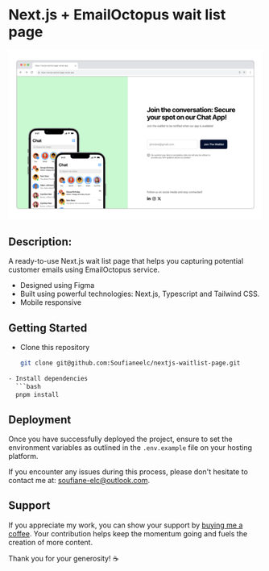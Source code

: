 # Next.js + EmailOctopus wait list page

![Page preview](./preview.png)

## Description:

A ready-to-use Next.js wait list page that helps you capturing potential customer emails using EmailOctopus service.

- Designed using Figma
- Built using powerful technologies: Next.js, Typescript and Tailwind CSS.
- Mobile responsive

## Getting Started

- Clone this repository
  ```bash
  git clone git@github.com:Soufianeelc/nextjs-waitlist-page.git
  ```

````
- Install dependencies
  ```bash
  pnpm install
````

## Deployment

Once you have successfully deployed the project, ensure to set the environment variables as outlined in the `.env.example` file on your hosting platform.

If you encounter any issues during this process, please don't hesitate to contact me at: soufiane-elc@outlook.com.

## Support

If you appreciate my work, you can show your support by [buying me a coffee](https://www.buymeacoffee.com/soufianeelc). Your contribution helps keep the momentum going and fuels the creation of more content.

Thank you for your generosity! ☕
